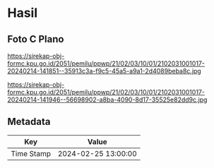 # Hasil

## Foto C Plano

https://sirekap-obj-formc.kpu.go.id/2051/pemilu/ppwp/21/02/03/10/01/2102031001017-20240214-141851--35913c3a-f9c5-45a5-a9a1-2d4089beba8c.jpg

https://sirekap-obj-formc.kpu.go.id/2051/pemilu/ppwp/21/02/03/10/01/2102031001017-20240214-141946--56698902-a8ba-4090-8d17-35525e82dd9c.jpg


## Metadata

| Key        | Value               |
| ---------- | ------------------- |
| Time Stamp | 2024-02-25 13:00:00 |



